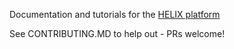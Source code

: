 Documentation and tutorials for the [HELIX platform](https://helixgame.com/)

See CONTRIBUTING.MD to help out - PRs welcome!